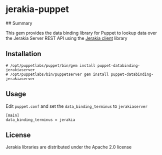 # jerakia-puppet

## Summary

This gem provides the data binding library for Puppet to lookup data over the Jerakia Server REST API using the [Jerakia client](https://github.com/crayfishx/jerakia-client) library

## Installation

```
# /opt/puppetlabs/puppet/bin/gem install puppet-databinding-jerakiaserver
# /opt/puppetlabs/bin/puppetserver gem install puppet-databinding-jerakiaserver
```

## Usage

Edit `puppet.conf` and set the `data_binding_terminus` to `jerakiaserver`

```
[main]
data_binding_terminus = jerakia
```


## License ##

Jerakia libraries are distributed under the Apache 2.0 license



